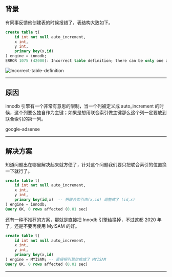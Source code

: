 ## 背景
有同事反馈他创建表的时候报错了，表结构大致如下。
```sql
create table t(
    id int not null auto_increment,
    x int,
    y int,
    primary key(x,id)
) engine = innodb;
ERROR 1075 (42000): Incorrect table definition; there can be only one auto column and it must be defined as a key
```
![Incorrect-table-definition](static/2020-12/Incorrect-table-definition.png)

---

## 原因
innodb 引擎有一个非常有意思的限制，当一个列被定义成 auto_increment 的时候，这个列要么独自作为主键；如果是想用联合索引做主键那么这个列一定要放到联合索引的第一列。

google-adsense

---

## 解决方案
知道问题出在哪里解决起来就方便了，针对这个问题我们要只把联合索引的位置换一下就行了。
```sql
create table t(
    id int not null auto_increment,
    x int,
    y int,
    primary key(id,x)  -- 把联合索引由(x,id) 调整成了 (id,x)
) engine = innodb;
Query OK, 0 rows affected (0.01 sec)
```
还有一种不推荐的方案，那就是直接把 Innodb 引擎给换掉，不过这都 2020 年了，还是不要再使用 MyISAM 的好。
```sql
create table t(
    id int not null auto_increment,
    x int,
    y int,
    primary key(x,id)
) engine = MYISAM; -- 直接把引擎给换成了 MYISAM 
Query OK, 0 rows affected (0.01 sec)
```

---